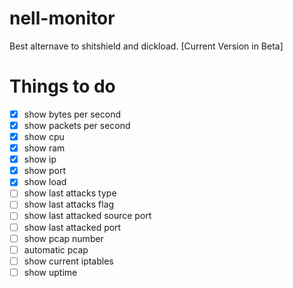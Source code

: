 # nell-monitor
Best alternave to shitshield and dickload. [Current Version in Beta]

# Things to do
- [x] show bytes per second
- [x] show packets per second
- [x] show cpu
- [x] show ram
- [x] show ip 
- [x] show port
- [x] show load
- [ ] show last attacks type
- [ ] show last attacks flag
- [ ] show last attacked source port
- [ ] show last attacked port
- [ ] show pcap number
- [ ] automatic pcap
- [ ] show current iptables
- [ ] show uptime